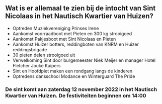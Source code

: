 ## Wat is er allemaal te zien bij de intocht van Sint Nicolaas in het Nautisch Kwartier van Huizen?

- Optreden Muziekvereniging Prinses Irene
- Aankomst voorraadboot met Pieten en 300 kg strooigoed
- Aankomst Pakjesboot met Sint Nicolaas en Pieten
- Aankomst Huizer botters, reddingboten van KNRM en Huizer reddingsbrigade
- 30 pieten delen strooigoed uit
- Verwelkoming Sint door burgemeester Niek Meijer en manager Hotel Fletcher Jouke Kuipers
- Sint en Hoofdpiet maken een rondgang langs de kinderen
- Optredens dansschool Modance en Winterguard The Pride

### De sint komt aan zaterdag 12 november 2022 in het Nautisch Kwartier van Huizen. De festiviteiten beginnen om 14:00